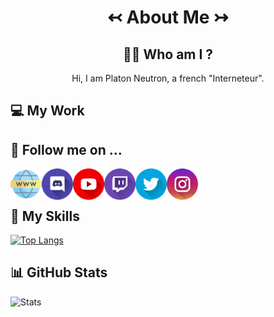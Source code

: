 # <center>↢ About Me ↣</center>

## <center>:man_student: **Who am I ?**</center>

<center>Hi, I am Platon Neutron, a french "Interneteur".</center>

## 💻 **My Work**

## 📲 **Follow me on ...**
[<img align="left" alt="" width="50px" src="https://github.com/PlatonNeutron/PlatonNeutron/blob/master/img/site.png"/>][Website]
[<img align="left" alt="" width="50px" src="https://github.com/PlatonNeutron/PlatonNeutron/blob/master/img/discord.png"/>][Discord]
[<img align="left" alt="" width="50px" src="https://github.com/PlatonNeutron/PlatonNeutron/blob/master/img/youtube.png"/>][YouTube]
[<img align="left" alt="" width="50px" src="https://github.com/PlatonNeutron/PlatonNeutron/blob/master/img/twitch.png"/>][Twitch]
[<img align="left" alt="" width="50px" src="https://github.com/PlatonNeutron/PlatonNeutron/blob/master/img/twitter.png"/>][Twitter]
[<img align="left" alt="" width="50px" src="https://github.com/PlatonNeutron/PlatonNeutron/blob/master/img/instagram.png"/>][Instagram]

<br/>
<br/>

## 💪 **My Skills**
[![Top Langs](https://github-readme-stats.vercel.app/api/top-langs?username=PlatonNeutron&langs_count=10&layout=compact&theme=tokyonight&hide_border=true)](https://github.com/anuraghazra/github-readme-stats)

## 📊 **GitHub Stats**
![Stats](https://github-readme-stats.vercel.app/api?username=PlatonNeutron&show_icons=true&theme=tokyonight&hide_border=true)

[Website]: https://geggfiugggi.fr
[Discord]: https://discord.gg/pNxMVFv
[YouTube]: https://www.youtube.com/channel/UC2xPiOqjQ-nZeCka_ZNCtCQ
[Twitch]: https://www.twitch.tv/platon_neutron
[Twitter]: https://twitter.com/PlatonNeutron
[Instagram]: https://www.instagram.com/platon_neutronphoto/
[GitHubStats]: https://youtube.com/